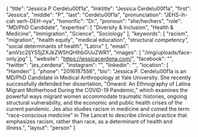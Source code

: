 {
  "title": "Jessica P Cerde\u00f1a",
  "linktitle": "Jessica Cerde\u00f1a",
  "first": "Jessica",
  "middle": "P",
  "last": "Cerde\u00f1a",
  "pronunciation": "JEHS-ih-cah serh-DEH-nya",
  "honorific": "Dr.",
  "pronoun": "she/her/hers",
  "role": "MD/PhD Candidate",
  "expertise": [
    "Diversity & Inclusion",
    "Health & Medicine",
    "Immigration",
    "Science",
    "Sociology"
  ],
  "keywords": [
    "racism",
    "migration",
    "health equity",
    "medical education",
    "structural competency",
    "social determinants of health",
    "Latinx"
  ],
  "email": "amVzc2ljYS5jZXJkZW5hQHlhbGUuZWR1",
  "images": [
    "/img/uploads/face-only.jpg"
  ],
  "website": "https://jessicacerdena.com/",
  "facebook": "",
  "twitter": "jes_cerdena",
  "instagram": "",
  "linkedin": "",
  "location": [
    "Hamden"
  ],
  "phone": "2016187556",
  "bio": "Jessica P. Cerde\u00f1a is an MD/PhD Candidate in Medical Anthropology at Yale University. She recently successfully defended her dissertation, \"Onward: An Ethnography of Latina Migrant Motherhood During the COVID-19 Pandemic,\" which examines the powerful ways migrant women accommodate traumatic histories, ongoing structural vulnerability, and the economic and public health crises of the current pandemic. Jes also studies racism in medicine and coined the term \"race-conscious medicine\" in The Lancet to describe clinical practice that emphasizes racism, rather than race, as a determinant of health and illness.",
  "layout": "person"
}
